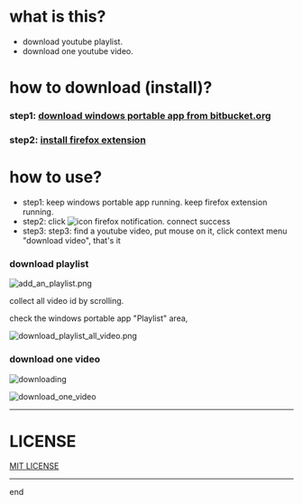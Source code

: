 
# what is this?

 - download youtube playlist.
 - download one youtube video.

# how to download (install)?

### step1: [download windows portable app from bitbucket.org](https://bitbucket.org/vacantthinker/queue-download-desktop/downloads/)
### step2: [install firefox extension](https://addons.mozilla.org/en-US/firefox/addon/youtube-playlist-download/)

# how to use?
 - step1: keep windows portable app running. keep firefox extension running.
 - step2: click ![icon](https://bitbucket.org/vacantthinker/queue-download-desktop/raw/9323a0e142ea5c2c9469f5e49e64f8761ddf8ac7/image/48.png) firefox notification. connect success
 - step3: step3: find a youtube video, put mouse on it, click context menu "download video", that's it

### download playlist

![add_an_playlist.png](https://bitbucket.org/vacantthinker/queue-download-desktop/raw/4c892aeb523430f54a62a9016f426da5370e180d/image/add_an_playlist.png)


 collect all video id by scrolling.

check the windows portable app "Playlist" area,

![download_playlist_all_video.png](https://bitbucket.org/vacantthinker/queue-download-desktop/raw/4c892aeb523430f54a62a9016f426da5370e180d/image/download_playlist_all_video.png)

### download one video

![downloading](https://bitbucket.org/vacantthinker/queue-download-desktop/raw/1dc391462911b013b2e8d777ae1f87bdd9566249/image/downloadinfo.png)

![download_one_video](https://bitbucket.org/vacantthinker/queue-download-desktop/raw/4c892aeb523430f54a62a9016f426da5370e180d/image/download_one_video.png)


---

# LICENSE

[MIT LICENSE](https://github.com/queue-download-youtube-playlist/queue-download-desktop/blob/main/LICENSE)

---

end